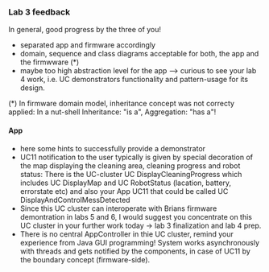 ### Lab 3 feedback
In general, good progress by the three of you!
- separated app and firmware accordingly
- domain, sequence and class diagrams acceptable for both, the app and the firmwware (*)
- maybe too high abstraction level for the app --> curious to see your lab 4 work, i.e. UC demonstrators functionality and pattern-usage for its design.

(*) In firmware domain model, inheritance concept was not correcty applied: In a nut-shell Inheritance: "is a", Aggregation: "has a"!

#### App
- here some hints to successfully provide a demonstrator
- UC11 notification to the user typically is given by special decoration of the map displaying the cleaning area, cleaning progress and robot status: There is the UC-cluster UC DisplayCleaningProgress which includes UC DisplayMap and UC RobotStatus (lacation, battery, errorstate etc) and also your App UC11 that could be called UC DisplayAndControlMessDetected
- Since this UC cluster can interoperate with Brians firmware demontration in labs 5 and 6, I would suggest you concentrate on this UC cluster in your further work today -> lab 3 finalization and lab 4 prep.
- There is no central AppController in thie UC cluster, remind your experience from Java GUI programming! System works asynchronously with threads and gets notified by the components, in case of UC11 by the boundary concept (firmware-side).